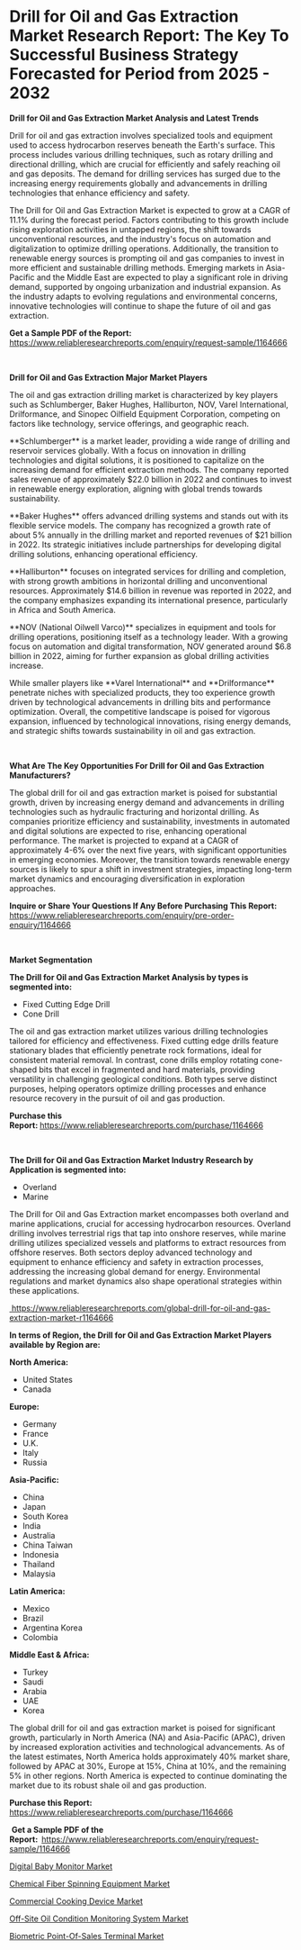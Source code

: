 <p><h1>Drill for Oil and Gas Extraction Market Research Report: The Key To Successful Business Strategy Forecasted for Period from 2025 - 2032</h1></p><p><strong>Drill for Oil and Gas Extraction Market Analysis and Latest Trends</strong></p>
<p><p>Drill for oil and gas extraction involves specialized tools and equipment used to access hydrocarbon reserves beneath the Earth's surface. This process includes various drilling techniques, such as rotary drilling and directional drilling, which are crucial for efficiently and safely reaching oil and gas deposits. The demand for drilling services has surged due to the increasing energy requirements globally and advancements in drilling technologies that enhance efficiency and safety.</p><p>The Drill for Oil and Gas Extraction Market is expected to grow at a CAGR of 11.1% during the forecast period. Factors contributing to this growth include rising exploration activities in untapped regions, the shift towards unconventional resources, and the industry's focus on automation and digitalization to optimize drilling operations. Additionally, the transition to renewable energy sources is prompting oil and gas companies to invest in more efficient and sustainable drilling methods. Emerging markets in Asia-Pacific and the Middle East are expected to play a significant role in driving demand, supported by ongoing urbanization and industrial expansion. As the industry adapts to evolving regulations and environmental concerns, innovative technologies will continue to shape the future of oil and gas extraction.</p></p>
<p><strong>Get a Sample PDF of the Report:&nbsp;</strong> <a href="https://www.reliableresearchreports.com/enquiry/request-sample/1164666?utm_campaign=32&utm_medium=2&utm_source=Github&utm_content=ia&utm_term=11042025&utm_id=drill-for-oil-and-gas-extraction">https://www.reliableresearchreports.com/enquiry/request-sample/1164666</a></p>
<p>&nbsp;</p>
<p><strong>Drill for Oil and Gas Extraction Major Market Players</strong></p>
<p><p>The oil and gas extraction drilling market is characterized by key players such as Schlumberger, Baker Hughes, Halliburton, NOV, Varel International, Drilformance, and Sinopec Oilfield Equipment Corporation, competing on factors like technology, service offerings, and geographic reach.</p><p>**Schlumberger** is a market leader, providing a wide range of drilling and reservoir services globally. With a focus on innovation in drilling technologies and digital solutions, it is positioned to capitalize on the increasing demand for efficient extraction methods. The company reported sales revenue of approximately $22.0 billion in 2022 and continues to invest in renewable energy exploration, aligning with global trends towards sustainability.</p><p>**Baker Hughes** offers advanced drilling systems and stands out with its flexible service models. The company has recognized a growth rate of about 5% annually in the drilling market and reported revenues of $21 billion in 2022. Its strategic initiatives include partnerships for developing digital drilling solutions, enhancing operational efficiency.</p><p>**Halliburton** focuses on integrated services for drilling and completion, with strong growth ambitions in horizontal drilling and unconventional resources. Approximately $14.6 billion in revenue was reported in 2022, and the company emphasizes expanding its international presence, particularly in Africa and South America.</p><p>**NOV (National Oilwell Varco)** specializes in equipment and tools for drilling operations, positioning itself as a technology leader. With a growing focus on automation and digital transformation, NOV generated around $6.8 billion in 2022, aiming for further expansion as global drilling activities increase.</p><p>While smaller players like **Varel International** and **Drilformance** penetrate niches with specialized products, they too experience growth driven by technological advancements in drilling bits and performance optimization. Overall, the competitive landscape is poised for vigorous expansion, influenced by technological innovations, rising energy demands, and strategic shifts towards sustainability in oil and gas extraction.</p></p>
<p>&nbsp;</p>
<p><strong>What Are The Key Opportunities For Drill for Oil and Gas Extraction Manufacturers?</strong></p>
<p><p>The global drill for oil and gas extraction market is poised for substantial growth, driven by increasing energy demand and advancements in drilling technologies such as hydraulic fracturing and horizontal drilling. As companies prioritize efficiency and sustainability, investments in automated and digital solutions are expected to rise, enhancing operational performance. The market is projected to expand at a CAGR of approximately 4-6% over the next five years, with significant opportunities in emerging economies. Moreover, the transition towards renewable energy sources is likely to spur a shift in investment strategies, impacting long-term market dynamics and encouraging diversification in exploration approaches.</p></p>
<p><strong>Inquire or Share Your Questions If Any Before Purchasing This Report:</strong> <a href="https://www.reliableresearchreports.com/enquiry/pre-order-enquiry/1164666?utm_campaign=32&utm_medium=2&utm_source=Github&utm_content=ia&utm_term=11042025&utm_id=drill-for-oil-and-gas-extraction">https://www.reliableresearchreports.com/enquiry/pre-order-enquiry/1164666</a></p>
<p>&nbsp;</p>
<p><strong>Market Segmentation</strong></p>
<p><strong>The Drill for Oil and Gas Extraction Market Analysis by types is segmented into:</strong></p>
<p><ul><li>Fixed Cutting Edge Drill</li><li>Cone Drill</li></ul></p>
<p><p>The oil and gas extraction market utilizes various drilling technologies tailored for efficiency and effectiveness. Fixed cutting edge drills feature stationary blades that efficiently penetrate rock formations, ideal for consistent material removal. In contrast, cone drills employ rotating cone-shaped bits that excel in fragmented and hard materials, providing versatility in challenging geological conditions. Both types serve distinct purposes, helping operators optimize drilling processes and enhance resource recovery in the pursuit of oil and gas production.</p></p>
<p><strong>Purchase this Report:&nbsp;</strong><a href="https://www.reliableresearchreports.com/purchase/1164666?utm_campaign=32&utm_medium=2&utm_source=Github&utm_content=ia&utm_term=11042025&utm_id=drill-for-oil-and-gas-extraction">https://www.reliableresearchreports.com/purchase/1164666</a></p>
<p>&nbsp;</p>
<p><strong>The Drill for Oil and Gas Extraction Market Industry Research by Application is segmented into:</strong></p>
<p><ul><li>Overland</li><li>Marine</li></ul></p>
<p><p>The Drill for Oil and Gas Extraction market encompasses both overland and marine applications, crucial for accessing hydrocarbon resources. Overland drilling involves terrestrial rigs that tap into onshore reserves, while marine drilling utilizes specialized vessels and platforms to extract resources from offshore reserves. Both sectors deploy advanced technology and equipment to enhance efficiency and safety in extraction processes, addressing the increasing global demand for energy. Environmental regulations and market dynamics also shape operational strategies within these applications.</p></p>
<p><a href="https://www.reliableresearchreports.com/global-drill-for-oil-and-gas-extraction-market-r1164666?utm_campaign=32&utm_medium=2&utm_source=Github&utm_content=ia&utm_term=11042025&utm_id=drill-for-oil-and-gas-extraction">&nbsp;https://www.reliableresearchreports.com/global-drill-for-oil-and-gas-extraction-market-r1164666</a></p>
<p><strong>In terms of Region, the Drill for Oil and Gas Extraction Market Players available by Region are:</strong></p>
<p>
    <p> <strong> North America: </strong>
        <ul>
            <li>United States</li>
            <li>Canada</li>
        </ul>
        </p> 
    <p> <strong> Europe: </strong>
        <ul>
            <li>Germany</li>
            <li>France</li>
            <li>U.K.</li>
            <li>Italy</li>
            <li>Russia</li>
        </ul>
        </p> 
    <p> <strong> Asia-Pacific: </strong>
        <ul>
            <li>China</li>
            <li>Japan</li>
            <li>South Korea</li>
            <li>India</li>
            <li>Australia</li>
            <li>China Taiwan</li>
            <li>Indonesia</li>
            <li>Thailand</li>
            <li>Malaysia</li>
        </ul>
        </p> 
    <p> <strong> Latin America: </strong>
        <ul>
            <li>Mexico</li>
            <li>Brazil</li>
            <li>Argentina Korea</li>
            <li>Colombia</li>
        </ul>
        </p> 
    <p> <strong> Middle East & Africa: </strong>
        <ul>
            <li>Turkey</li>
            <li>Saudi</li>
            <li>Arabia</li>
            <li>UAE</li>
            <li>Korea</li>
        </ul>
    </p>
    </p>
<p><p>The global drill for oil and gas extraction market is poised for significant growth, particularly in North America (NA) and Asia-Pacific (APAC), driven by increased exploration activities and technological advancements. As of the latest estimates, North America holds approximately 40% market share, followed by APAC at 30%, Europe at 15%, China at 10%, and the remaining 5% in other regions. North America is expected to continue dominating the market due to its robust shale oil and gas production.</p></p>
<p><strong>Purchase this Report: </strong><a href="https://www.reliableresearchreports.com/purchase/1164666?utm_campaign=32&utm_medium=2&utm_source=Github&utm_content=ia&utm_term=11042025&utm_id=drill-for-oil-and-gas-extraction">https://www.reliableresearchreports.com/purchase/1164666</a></p>
<p>&nbsp;<strong>Get a Sample PDF of the Report:&nbsp;&nbsp;</strong><a href="https://www.reliableresearchreports.com/enquiry/request-sample/1164666?utm_campaign=32&utm_medium=2&utm_source=Github&utm_content=ia&utm_term=11042025&utm_id=drill-for-oil-and-gas-extraction">https://www.reliableresearchreports.com/enquiry/request-sample/1164666</a></p>
<p><strong></strong></p>
<p><p><a href="https://github.com/totrisammir/Market-Research-Report-List-1/blob/main/digital-baby-monitor-market.md?utm_campaign=32&utm_medium=2&utm_source=Github&utm_content=ia&utm_term=11042025&utm_id=drill-for-oil-and-gas-extraction">Digital Baby Monitor Market</a></p><p><a href="https://github.com/haklagjbj/Market-Research-Report-List-1/blob/main/chemical-fiber-spinning-equipment-market.md?utm_campaign=32&utm_medium=2&utm_source=Github&utm_content=ia&utm_term=11042025&utm_id=drill-for-oil-and-gas-extraction">Chemical Fiber Spinning Equipment Market</a></p><p><a href="https://github.com/kemauteve/Market-Research-Report-List-1/blob/main/commercial-cooking-device-market.md?utm_campaign=32&utm_medium=2&utm_source=Github&utm_content=ia&utm_term=11042025&utm_id=drill-for-oil-and-gas-extraction">Commercial Cooking Device Market</a></p><p><a href="https://github.com/habyoneub/Market-Research-Report-List-1/blob/main/off-site-oil-condition-monitoring-system-market.md?utm_campaign=32&utm_medium=2&utm_source=Github&utm_content=ia&utm_term=11042025&utm_id=drill-for-oil-and-gas-extraction">Off-Site Oil Condition Monitoring System Market</a></p><p><a href="https://github.com/latilsmickl8/Market-Research-Report-List-1/blob/main/biometric-point-of-sales-terminal-market.md?utm_campaign=32&utm_medium=2&utm_source=Github&utm_content=ia&utm_term=11042025&utm_id=drill-for-oil-and-gas-extraction">Biometric Point-Of-Sales Terminal Market</a></p></p>